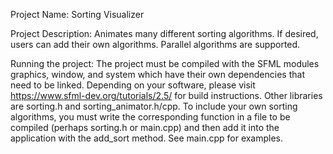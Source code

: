 Project Name: Sorting Visualizer

Project Description: Animates many different sorting algorithms. If desired,
	users can add their own algorithms. Parallel algorithms are supported.

Running the project: The project must be compiled with the SFML modules
	graphics, window, and system which have their own dependencies that need to
	be linked. Depending on your software, please visit
	https://www.sfml-dev.org/tutorials/2.5/ for build instructions.
	Other libraries are sorting.h and sorting_animator.h/cpp. To include your
	own sorting algorithms, you must write the corresponding function in a
	file to be compiled (perhaps sorting.h or main.cpp) and then add it into the
	application with the add_sort method. See main.cpp for examples.
